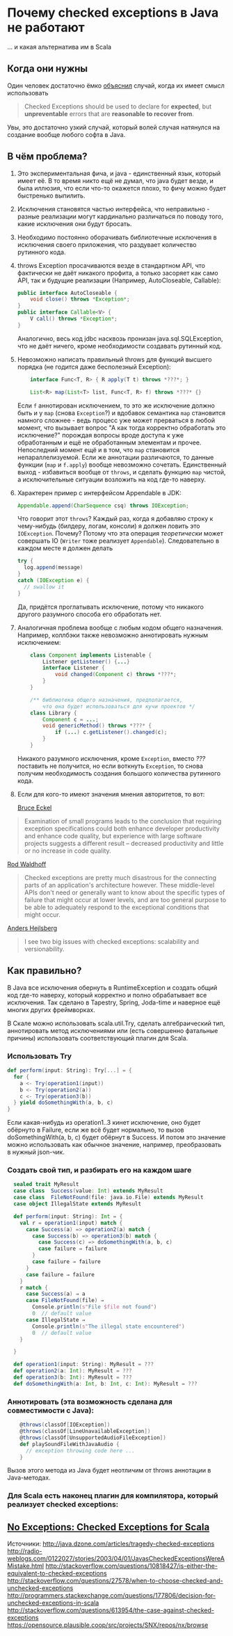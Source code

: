 # Почему сhecked exceptions в Java не работают
... и какая альтернатива им в Scala

## Когда они нужны
Один человек достаточно ёмко [объяснил](http://stackoverflow.com/a/19061110) случай, когда их имеет смысл использовать
> Checked Exceptions should be used to declare for __expected__, but __unpreventable__ errors that are __reasonable to recover from__.

Увы, это достаточно узкий случай, который волей случая натянулся на создание вообще любого софта в Java.

## В чём проблема?

1. Это экспериментальная фича, и java - единственный язык, который имеет её. В то время никто ещё не думал, что java будет везде, и была иллюзия, что если что-то окажется плохо, то фичу можно будет быстренько выпилить.

1. Исключения становятся частью интерфейса, что неправильно - разные реализации могут кардинально различаться по поводу того, какие исключения они будут бросать.

1. Необходимо постоянно оборачивать библиотечные исключения в исключения своего приложения, что раздувает количество рутинного кода.

1. throws Exception просачиваются везде в стандартном API, что фактически не даёт никакого профита, а только засоряет как само API, так и будущие реализации (Например, AutoCloseable, Callable):
    ```java
    public interface AutoCloseable {
        void close() throws *Exception*;
    }
    public interface Callable<V> {
        V call() throws *Exception*;
    }
    ```
    Аналогично, весь код jdbc насквозь пронизан java.sql.SQLException, что не даёт ничего, кроме необходимости создавать рутинный код.

1. Невозможно написать правильный throws для функций высшего порядка (не годится даже бесполезный Exception):
    ```java
        interface Func<T, R> { R apply(T t) throws *???*; }

        List<R> map(List<T> list, Func<T, R> f) throws *???* {}
    ```
    Если `f` аннотирован исключением, то это же исключение должно быть и у `map` (снова `Exception`?) и вдобавок семантика `map` становится намного сложнее - ведь процесс уже может прерваться в любой момент, что вызывает вопрос "А как тогда корректно обработать это исключение?" порождая вопросы вроде доступа к уже обработанным и ещё не обработанным элементам и прочее. Непоследний момент ещё и в том, что `map` становится непараллелизуемой. Если же аннотации различаются, то данные функции (`map` и `f.apply`) вообще невозможно сочетать. Единственный выход - избавиться вообще от `throws`, и сделать функцию `map` чистой, а исключительные ситуации возложить на код где-то наверху.

1. Характерен пример с интерфейсом Appendable в JDK:
    ```java
    Appendable.append(CharSequence csq) throws IOException;
    ```
    Что говорит этот `throws`? Каждый раз, когда я добавляю строку к чему-нибудь (билдеру, логам, консоли) я должен ловить это `IOException`. Почему? Потому что эта операция _теоретически_ может совершать IO (`Writer` тоже реализует `Appendable`). Следовательно в каждом месте я должен делать
    ```java
    try {
      log.append(message)
    }
    catch (IOException e) {
      // swallow it
    }
    ```
    Да, придётся проглатывать исключение, потому что никакого другого разумного способа его обработать нет.

1. Аналогичная проблема вообще с любым кодом общего назначения. Например, коллбэки также невозможно аннотировать нужным исключением:
    ```java
        class Component implements Listenable {
            Listener getListener() {...}
            interface Listener {
                void changed(Component c) throws *???*;
            }
        }

        /** библиотека общего назначения, предполагается,
            что она будет использоваться для кучи проектов */
        class Library {
            Component c = ...;
            void genericMethod() throws *???* {
                if (...) с.getListener().changed(c);
            }
        }
    ```
    Никакого разумного исключения, кроме `Exception`, вместо *???* поставить не получится, но если воткнуть `Exception`, то снова получим необходимость создания большого количества рутинного кода.

1. Если для кого-то имеют значения мнения авторитетов, то вот:

   [Bruce Eckel](http://www.mindview.net/Etc/Discussions/CheckedExceptions)
> Examination of small programs leads to the conclusion that requiring exception specifications could both enhance developer productivity and enhance code quality, but experience with large software projects suggests a different result – decreased productivity and little or no increase in code quality.

   [Rod Waldhoff](http://radio-weblogs.com/0122027/stories/2003/04/01/JavasCheckedExceptionsWereAMistake.html)
> Checked exceptions are pretty much disastrous for the connecting parts of an application's architecture however. These middle-level APIs don't need or generally want to know about the specific types of failure that might occur at lower levels, and are too general purpose to be able to adequately respond to the exceptional conditions that might occur.

   [Anders Hejlsberg](http://www.artima.com/intv/handcuffs.html)
> I see two big issues with checked exceptions: scalability and versionability.

## Как правильно?

В Java все исключения обернуть в RuntimeException и создать общий код где-то наверху, который корректно и полно обрабатывает все исключения. Так сделано в Tapestry, Spring, Joda-time и наверное ещё многих других фреймворках.

В Скале можно использовать scala.util.Try, сделать алгебраический тип, аннотировать метод исключениями или (есть совершенно фатальные причины) использовать соответствующий плагин для Scala.

### Использовать Try

```scala
def perform(input: String): Try[...] = {
  for {
    a <- Try(operation1(input))
    b <- Try(operation2(a))
    c <- Try(operation3(b))
  } yield doSomethingWith(a, b, c)
}
```
Если какая-нибудь из operation1..3 кинет исключение, оно будет обёрнуто в Failure, если же всё будет нормально, то вызов doSomethingWith(a, b, c) будет обёрнут в Success. И потом это значение можно использовать как обычное значение, например, преобразовать в нужный json-чик.

### Создать свой тип, и разбирать его на каждом шаге

```scala
  sealed trait MyResult
  case class  Success(value: Int) extends MyResult
  case class  FileNotFound(file: java.io.File) extends MyResult
  case object IllegalState extends MyResult

  def perform(input: String): Int = {
    val r = operation1(input) match {
      case Success(a) => operation2(a) match {
        case Success(b) => operation3(b) match {
          case Success(c) => doSomethingWith(a, b, c)
          case failure ⇒ failure
        }
        case failure ⇒ failure
      }
      case failure ⇒ failure
    }
    r match {
      case Success(a) ⇒ a
      case FileNotFound(file) ⇒
        Console.println(s"File $file not found")
        0  // default value
      case IllegalState ⇒
        Console.println(s"The illegal state encountered")
        0  // default value
    }

  }

  def operation1(input: String): MyResult = ???
  def operation2(a: Int): MyResult = ???
  def operation3(b: Int): MyResult = ???
  def doSomethingWith(a: Int, b: Int, c: Int): MyResult = ???
```

### Аннотировать (эта возможность сделана для совместимости с Java):

```scala
    @throws(classOf[IOException])
    @throws(classOf[LineUnavailableException])
    @throws(classOf[UnsupportedAudioFileException])
    def playSoundFileWithJavaAudio {
      // exception throwing code here ...
    }
```
Вызов этого метода из Java будет неотличим от throws аннотации в Java-методах.

### Для Scala есть наконец плагин для компилятора, который реализует checked exceptions:
[No Exceptions: Checked Exceptions for Scala](https://opensource.plausible.coop/src/projects/SNX/repos/nx/browse)
----

Источники:
http://java.dzone.com/articles/tragedy-checked-exceptions
http://radio-weblogs.com/0122027/stories/2003/04/01/JavasCheckedExceptionsWereAMistake.html
http://stackoverflow.com/questions/10818427/is-either-the-equivalent-to-checked-exceptions
http://stackoverflow.com/questions/27578/when-to-choose-checked-and-unchecked-exceptions
http://programmers.stackexchange.com/questions/177806/decision-for-unchecked-exceptions-in-scala
http://stackoverflow.com/questions/613954/the-case-against-checked-exceptions
https://opensource.plausible.coop/src/projects/SNX/repos/nx/browse
